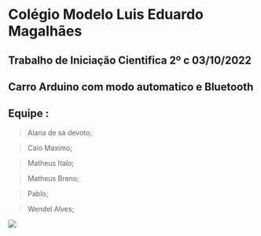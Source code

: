 # Colégio Modelo Luis Eduardo Magalhães 
## Trabalho de Iniciação Cientifica 2º c 03/10/2022
## Carro Arduino com modo automatico e Bluetooth
## Equipe :
> Alana de sá devoto; 

> Caio Maxímo;

> Matheus Italo;

> Matheus Breno;

> Pablo;

> Wendel Alves;

<p>
<img src= https://media.tenor.com/R0gbqmdqhHQAAAAC/robot-dance.gif
</p>
